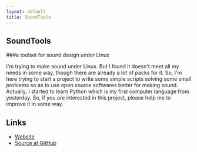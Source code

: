 ```yaml
---
layout: default
title: SoundTools
---
```


## SoundTools

###a toolset for sound design under Linux

I'm trying to make sound under Linux. But I found it doesn't meet all my needs in some way, though there are already a lot of packs for it. So, I'm here trying to start a project to write some simple scripts solving some small problems so as to use open source softwares better for making sound. Actually, I started to learn Python which is my first computer language from yesterday. So, if you are interested in this project, please help me to improve it in some way.

## Links

* [Website](http://soundtools.patter.xyz/)
* [Source at GitHub](https://github.com/PatterXYZ/SoundTools)
